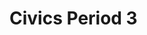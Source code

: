 # Civics Period 3
<head>
<title>Civics Period 3</title>
	<style>
		 .styleSecOne{ background: #000000; color: #ffffff; font-size: 18px; font-family: verdana; }

  <meta charset="UTF-8">
  <meta name="description" content="Beitz Period 3">
  <link rel="stylesheet" type="text/css" href="https://empty-engineering.github.io/bstyle/" />
	
  </head>
  <body>
<h1>Civics Period 3<h1>
	
